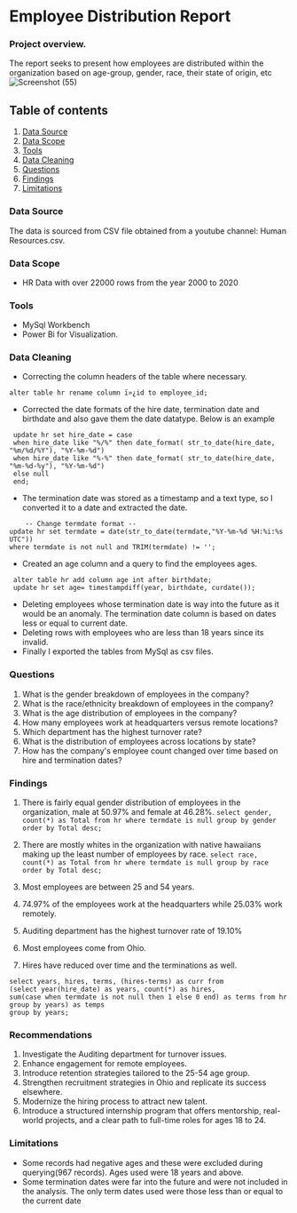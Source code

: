 # Employee Distribution Report
### Project overview.
The report seeks to present how employees are distributed within the organization based on age-group, gender, race, their state of origin, etc
![Screenshot (55)](https://github.com/user-attachments/assets/e2e9934a-46d4-4066-b61d-ccbc166f813e)


## Table of contents
1. [Data Source](#data-source)
2. [Data Scope](#data-scope)
3. [Tools](#tools)
4. [Data Cleaning](#data-cleaning)
5. [Questions](#questions)
7. [Findings](#findings)
8. [Limitations](#limitations)

### Data Source
The data is sourced from CSV file obtained from a youtube channel: Human Resources.csv.

### Data Scope
- HR Data with over 22000 rows from the year 2000 to 2020

### Tools
- MySql Workbench
- Power Bi for Visualization.

### Data Cleaning
- Correcting the column headers of the table where necessary.
  
`alter table hr rename column ï»¿id to employee_id;`

- Corrected the date formats of the hire date, termination date and birthdate and also gave them the date datatype. Below is an example

```
 update hr set hire_date = case
 when hire_date like "%/%" then date_format( str_to_date(hire_date, "%m/%d/%Y"), "%Y-%m-%d")
 when hire_date like "%-%" then date_format( str_to_date(hire_date, "%m-%d-%y"), "%Y-%m-%d")
 else null 
 end;

```
- The termination date was stored as a timestamp and a text type, so I converted it to a date and extracted the date.

```
    -- Change termdate format --
update hr set termdate = date(str_to_date(termdate,"%Y-%m-%d %H:%i:%s UTC"))
where termdate is not null and TRIM(termdate) != '';

```

- Created an age column and a query to find the employees ages.

```
 alter table hr add column age int after birthdate;
 update hr set age= timestampdiff(year, birthdate, curdate());

```
- Deleting employees whose termination date is way into the future as it would be an anomaly. The termination date column is based on dates less or equal to current date.
- Deleting rows with employees who are less than 18 years since its invalid.
- Finally I exported the tables from MySql as csv files.


### Questions
1. What is the gender breakdown of employees in the company?
2. What is the race/ethnicity breakdown of employees in the company?
3. What is the age distribution of employees in the company?
4. How many employees work at headquarters versus remote locations?
5. Which department has the highest turnover rate?
6. What is the distribution of employees across locations by state?
7. How has the company's employee count changed over time based on hire and termination dates?


### Findings
1. There is fairly equal gender distribution of employees in the organization, male at 50.97% and female at 46.28%.
   `select gender, count(*) as Total from hr where termdate is null group by gender order by Total desc;`
   
2. There are mostly whites in the organization with native hawaiians making up the least number of employees by race.
   `select race, count(*) as Total from hr where termdate is null group by race order by Total desc;`

4. Most employees are between 25 and 54 years.
5. 74.97% of the employees work at the headquarters while 25.03% work remotely.
6. Auditing department has the highest turnover rate of 19.10%
7. Most employees come from Ohio.
8. Hires have reduced over time and the terminations as well.
   
```
select years, hires, terms, (hires-terms) as curr from
(select year(hire_date) as years, count(*) as hires,
sum(case when termdate is not null then 1 else 0 end) as terms from hr group by years) as temps
group by years;

```
### Recommendations
1. Investigate the Auditing department for turnover issues.
2. Enhance engagement for remote employees.
3. Introduce retention strategies tailored to the 25-54 age group.
4. Strengthen recruitment strategies in Ohio and replicate its success elsewhere.
5. Modernize the hiring process to attract new talent.
6. Introduce a structured internship program that offers mentorship, real-world projects, and a clear path to full-time roles for ages 18 to 24.
### Limitations
- Some records had negative ages and these were excluded during querying(967 records). Ages used were 18 years and above.
- Some termination dates were far into the future and were not included in the analysis. The only term dates used were those less than or equal to the current date
